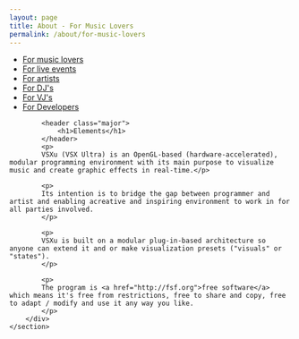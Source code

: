 ```yaml
---
layout: page
title: About - For Music Lovers
permalink: /about/for-music-lovers
---
```

<div id="main" class="alt">
    <section id="one">
        <div class="inner">
            <ul class="actions horizontal">
                <li><a href="/about/for-music-lovers" class="button special">For music lovers</a></li>
                <li><a href="/about/for-live-events" class="button">For live events</a></li>
                <li><a href="/about/for-artists" class="button">For artists</a></li>
                <li><a href="/about/for-djs" class="button">For DJ's</a></li>
                <li><a href="/about/for-vjs" class="button">For VJ's</a></li>
                <li><a href="/about/for-developers" class="button">For Developers</a></li>
            </ul>

            <header class="major">
                <h1>Elements</h1>
            </header>
            <p>
            VSXu (VSX Ultra) is an OpenGL-based (hardware-accelerated), modular programming environment with its main purpose to visualize music and create graphic effects in real-time.</p>
            
            <p>
            Its intention is to bridge the gap between programmer and artist and enabling acreative and inspiring environment to work in for all parties involved.
            </p>
            
            <p>
            VSXu is built on a modular plug-in-based architecture so anyone can extend it and or make visualization presets ("visuals" or "states").
            </p>
            
            <p>
            The program is <a href="http://fsf.org">free software</a> which means it's free from restrictions, free to share and copy, free to adapt / modify and use it any way you like.
            </p>
        </div>
    </section>
</div>
